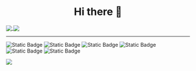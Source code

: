 <h1  align="center">Hi there 👋</h1>

<a href="https://github.com/hanieh-bakhshi">
  <img align="center" src="https://github-readme-stats.vercel.app/api?username=hanieh-bakhshi&show_icons=true&count_private=true&include_all_commits=true&theme=tokyonight" />
</a>
<a href="https://github.com/hanieh-bakhshi">
  <img align="center" src="https://github-readme-stats.vercel.app/api/top-langs/?username=hanieh-bakhshi&layout=compact&langs_count=100&theme=tokyonight"/>
</a>

<hr>

![Static Badge](https://img.shields.io/badge/PHP-%900074.svg?:badgeContent?style=for-the-badge&logo=PHP&logoColor=white&color=purple)
![Static Badge](https://img.shields.io/badge/MySQL-%900074.svg?:badgeContent?style=for-the-badge&logo=MySQL&logoColor=white&color=orange)
![Static Badge](https://img.shields.io/badge/JavaScript-%900074.svg?:badgeContent?style=for-the-badge&logo=JavaScript&logoColor=white&color=yellow)
![Static Badge](https://img.shields.io/badge/HTML5-%900074.svg?:badgeContent?style=for-the-badge&logo=HTML5&logoColor=white&color=red)
![Static Badge](https://img.shields.io/badge/CSS3-%900074.svg?:badgeContent?style=for-the-badge&logo=CSS3&logoColor=white&color=blue)
![Static Badge](https://img.shields.io/badge/Bootstrap-%900074.svg?:badgeContent?style=for-the-badge&logo=Bootstrap&logoColor=white&color=purple)

![](https://github-readme-streak-stats.herokuapp.com/?user=hanieh-bakhshi&theme=tokyonight&hide_border=false)


<!--
**hanieh-bakhshi/hanieh-bakhshi** is a ✨ _special_ ✨ repository because its `README.md` (this file) appears on your GitHub profile.

Here are some ideas to get you started:

- 🔭 I’m currently working on ...
- 🌱 I’m currently learning ...
- 👯 I’m looking to collaborate on ...
- 🤔 I’m looking for help with ...
- 💬 Ask me about ...
- 📫 How to reach me: ...
- 😄 Pronouns: ...
- ⚡ Fun fact: ...
-->
